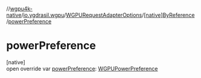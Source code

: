 //[wgpu4k-native](../../../../index.md)/[io.ygdrasil.wgpu](../../index.md)/[WGPURequestAdapterOptions](../index.md)/[[native]ByReference](index.md)/[powerPreference](power-preference.md)

# powerPreference

[native]\
open override var [powerPreference](power-preference.md): [WGPUPowerPreference](../../-w-g-p-u-power-preference/index.md)